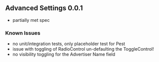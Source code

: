 ## Advanced Settings 0.0.1

 - partially met spec
 
### Known Issues

 - no unit/integration tests, only placeholder test for Pest
 - issue with toggling of RadioControl un-defaulting the ToggleControl!
 - no visibility toggling for the Advertiser Name field
